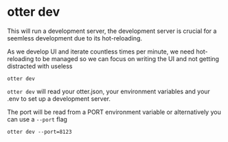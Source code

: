 # otter dev

This will run a development server, the development server is crucial for a seemless development due to its hot-reloading.

As we develop UI and iterate countless times per minute, we need hot-reloading to be managed so we can focus on writing the UI and not getting distracted with useless

```
otter dev
```

`otter dev` will read your otter.json, your environment variables and your .env to set up a development server.

The port will be read from a PORT environment variable or alternatively you can use a `--port` flag
```
otter dev --port=8123
```